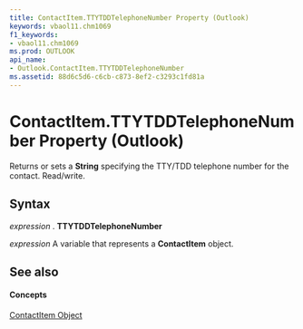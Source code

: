 ```yaml
---
title: ContactItem.TTYTDDTelephoneNumber Property (Outlook)
keywords: vbaol11.chm1069
f1_keywords:
- vbaol11.chm1069
ms.prod: OUTLOOK
api_name:
- Outlook.ContactItem.TTYTDDTelephoneNumber
ms.assetid: 88d6c5d6-c6cb-c873-8ef2-c3293c1fd81a
---
```



# ContactItem.TTYTDDTelephoneNumber Property (Outlook)

Returns or sets a  **String** specifying the TTY/TDD telephone number for the contact. Read/write.


## Syntax

 _expression_ . **TTYTDDTelephoneNumber**

 _expression_ A variable that represents a **ContactItem** object.


## See also


#### Concepts


[ContactItem Object](contactitem-object-outlook.md)

